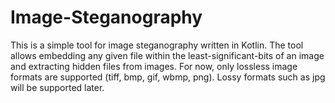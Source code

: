 # Image-Steganography

This is a simple tool for image steganography written in Kotlin. The tool allows embedding any given file within the least-significant-bits of an image and extracting hidden files from images. For now, only lossless image formats are supported (tiff, bmp, gif, wbmp, png). Lossy formats such as jpg will be supported later.
